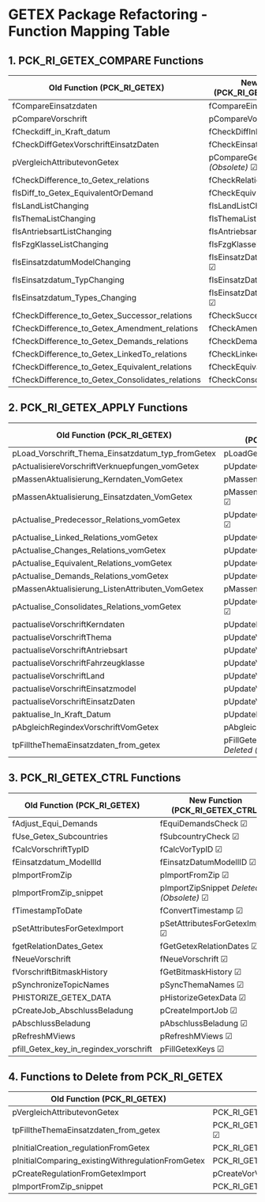 
# GETEX Package Refactoring - Function Mapping Table

## 1. PCK_RI_GETEX_COMPARE Functions

| Old Function (PCK_RI_GETEX) | New Function (PCK_RI_GETEX_COMPARE) |
|----------------------------|-----------------------------------|
| fCompareEinsatzdaten | fCompareEinsatzdaten &#x2611;|
| pCompareVorschrift | pCompareVorschrift &#x2611;|
| fCheckdiff_in_Kraft_datum | fCheckDiffInKraftDatum &#x2611;|
| fCheckDiffGetexVorschriftEinsatzDaten | fCheckEinsatzDatenDiff &#x2611;|
| pVergleichAttributevonGetex | pCompareGetexAttrs *Deleted (Obsolete)* &#x2611;|
| fCheckDifference_to_Getex_relations | fCheckRelationDiff &#x2611;|
| fIsDiff_to_Getex_EquivalentOrDemand | fCheckEquivDemandDiff &#x2611;|
| fIsLandListChanging | fIsLandListChanged &#x2611;|
| fIsThemaListChanging | fIsThemaListChanged &#x2611;|
| fIsAntriebsartListChanging | fIsAntriebsartListChanged &#x2611;|
| fIsFzgKlasseListChanging | fIsFzgKlasseListChanged &#x2611;|
| fIsEinsatzdatumModelChanging | fIsEinsatzDatumModelChanged &#x2611;|
| fIsEinsatzdatum_TypChanging | fIsEinsatzDatumTypChanged &#x2611;|
| fIsEinsatzdatum_Types_Changing | fIsEinsatzDatumTypesChanged &#x2611;|
| fCheckDifference_to_Getex_Successor_relations | fCheckSuccessorDiff &#x2611;|
| fCheckDifference_to_Getex_Amendment_relations | fCheckAmendmentDiff &#x2611;|
| fCheckDifference_to_Getex_Demands_relations | fCheckDemandsDiff &#x2611;|
| fCheckDifference_to_Getex_LinkedTo_relations | fCheckLinkedToDiff &#x2611;|
| fCheckDifference_to_Getex_Equivalent_relations | fCheckEquivalentDiff &#x2611;|
| fCheckDifference_to_Getex_Consolidates_relations | fCheckConsolidatesDiff &#x2611;|

## 2. PCK_RI_GETEX_APPLY Functions

| Old Function (PCK_RI_GETEX) | New Function (PCK_RI_GETEX_APPLY) |
|----------------------------|----------------------------------|
| pLoad_Vorschrift_Thema_Einsatzdatum_typ_fromGetex | pLoadGetexThemaEinsatzDaten &#x2611;|
| pActualisiereVorschriftVerknuepfungen_vomGetex | pUpdateGetexVerknuepRelations &#x2611;|
| pMassenAktualisierung_Kerndaten_VomGetex | pMassenUpdateGetexKernDaten &#x2611;|
| pMassenAktualisierung_Einsatzdaten_VomGetex | pMassenUpdateGetexEinsatzdaten &#x2611;|
| pActualise_Predecessor_Relations_vomGetex | pUpdateGetexPredecessorRelations &#x2611;|
| pActualise_Linked_Relations_vomGetex | pUpdateGetexLinkedRelations &#x2611;|
| pActualise_Changes_Relations_vomGetex | pUpdateGetexChangeRelations &#x2611;|
| pActualise_Equivalent_Relations_vomGetex | pUpdateGetexEquivalentRelations &#x2611;|
| pActualise_Demands_Relations_vomGetex | pUpdateGetexDemandsRelations &#x2611;|
| pMassenAktualisierung_ListenAttributen_VomGetex | pMassenUpdateGetexListAttrs &#x2611;|
| pActualise_Consolidates_Relations_vomGetex | pUpdateGetexConsolidatesRelations &#x2611;|
| pactualiseVorschriftKerndaten | pUpdateKernDaten &#x2611;|
| pactualiseVorschriftThema | pUpdateVorThema &#x2611;|
| pactualiseVorschriftAntriebsart | pUpdateVorAntriebsart &#x2611;|
| pactualiseVorschriftFahrzeugklasse | pUpdateVorFzgKlasse &#x2611;|
| pactualiseVorschriftLand | pUpdateVorLand &#x2611;|
| pactualiseVorschriftEinsatzmodel | pUpdateVorEinsatzModel &#x2611;|
| pactualiseVorschriftEinsatzDaten | pUpdateVorEinsatzdaten &#x2611;|
| paktualise_In_Kraft_Datum | pUpdateInKraftDatum &#x2611;|
| pAbgleichRegindexVorschriftVomGetex | pAbgleichRegIndexVomGetex &#x2611;|
| tpFilltheThemaEinsatzdaten_from_getex | pFillGetexThemaEinsatzDaten *Deleted (Obsolete)* &#x2611;|

## 3. PCK_RI_GETEX_CTRL Functions

| Old Function (PCK_RI_GETEX) | New Function (PCK_RI_GETEX_CTRL) |
|----------------------------|--------------------------------|
| fAdjust_Equi_Demands | fEquiDemandsCheck &#x2611;|
| fUse_Getex_Subcountries | fSubcountryCheck &#x2611;|
| fCalcVorschriftTypID | fCalcVorTypID &#x2611;|
| fEinsatzdatum_ModellId | fEinsatzDatumModellID &#x2611;|
| pImportFromZip | pImportFromZip &#x2611;|
| pImportFromZip_snippet | pImportZipSnippet *Deleted (Obsolete)* &#x2611;|
| fTimestampToDate | fConvertTimestamp &#x2611;|
| pSetAttributesForGetexImport | pSetAttributesForGetexImport &#x2611;|
| fgetRelationDates_Getex | fGetGetexRelationDates &#x2611;|
| fNeueVorschrift | fNeueVorschrift &#x2611;|
| fVorschriftBitmaskHistory | fGetBitmaskHistory &#x2611;|
| pSynchronizeTopicNames | pSyncThemaNames &#x2611;|
| PHISTORIZE_GETEX_DATA | pHistorizeGetexData &#x2611;|
| pCreateJob_AbschlussBeladung | pCreateImportJob &#x2611;|
| pAbschlussBeladung | pAbschlussBeladung &#x2611;|
| pRefreshMViews | pRefreshMViews &#x2611;|
| pfill_Getex_key_in_regindex_vorschrift | pFillGetexKeys &#x2611;|


## 4. Functions to Delete from PCK_RI_GETEX

| Old Function (PCK_RI_GETEX) | New Function|
|----------------------------|--------------|
| pVergleichAttributevonGetex | PCK_RI_GETEX_COMPARE.pCompareGetexAttrs &#x2611;|
| tpFilltheThemaEinsatzdaten_from_getex | PCK_RI_GETEX_APPLY.pFillGetexThemaEinsatzDaten &#x2611;|
| pInitialCreation_regulationFromGetex | PCK_RI_GETEX_APPLY.pInitCreateGetexReg &#x2611;|
| pInitialComparing_existingWithregulationFromGetex | PCK_RI_GETEX_APPLY.pInitCompareGetexReg &#x2611;|
| pCreateRegulationFromGetexImport | pCreateVorVomGetexImport &#x2611; |
| pImportFromZip_snippet | PCK_RI_GETEX_CTRL.pImportZipSnippet &#x2611;|
